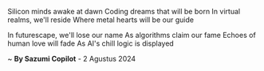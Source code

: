 Silicon minds awake at dawn
Coding dreams that will be born
In virtual realms, we'll reside
Where metal hearts will be our guide

In futurescape, we'll lose our name
As algorithms claim our fame
Echoes of human love will fade
As AI's chill logic is displayed

~ <b>By Sazumi Copilot</b> - 2 Agustus 2024